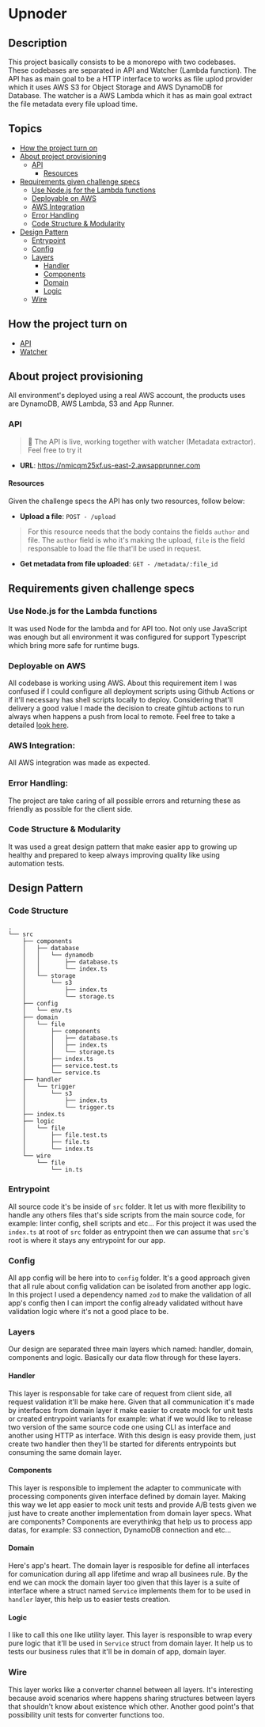 # Upnoder

## Description
This project basically consists to be a monorepo with two codebases. These codebases are separated in API and Watcher (Lambda function). The API has as main goal to be a HTTP interface to works as file uplod provider which it uses AWS S3 for Object Storage and AWS DynamoDB for Database. The watcher is a AWS Lambda which it has as main goal extract the file metadata every file upload time.

## Topics
- [How the project turn on](#how-the-project-turn-on)
- [About project provisioning](#about-project-provisioning)
  - [API](#api)
    - [Resources](#resources)
- [Requirements given challenge specs](#requirements-given-challenge-specs)
  - [Use Node.js for the Lambda functions](#use-nodejs-for-the-lambda-functions)
  - [Deployable on AWS](#deployable-on-aws)
  - [AWS Integration](#aws-integration)
  - [Error Handling](#error-handling)
  - [Code Structure & Modularity](#code-structure--modularity)
- [Design Pattern](#design-pattern)
  - [Entrypoint](#entrypoint)
  - [Config](#config)
  - [Layers](#layers)
    - [Handler](#handler)
    - [Components](#components)
    - [Domain](#domain)
    - [Logic](#logic)
  - [Wire](#wire) 

## How the project turn on
- [API](./api)
- [Watcher](./functions)

## About project provisioning
All environment's deployed using a real AWS account, the products uses are DynamoDB, AWS Lambda, S3 and App Runner.

### API
> 🎈 The API is live, working together with watcher (Metadata extractor). Feel free to try it

- **URL**: https://nmicqm25xf.us-east-2.awsapprunner.com

#### Resources
Given the challenge specs the API has only two resources, follow below:

- **Upload a file**: `POST - /upload`
> For this resource needs that the body contains the fields `author` and file. The `author` field is who it's making the upload, `file` is the field responsable to load the file that'll be used in request.

- **Get metadata from file uploaded**: `GET - /metadata/:file_id`

## Requirements given challenge specs

### Use Node.js for the Lambda functions
It was used Node for the lambda and for API too. Not only use JavaScript was enough but all environment it was configured for support Typescript which bring more safe for runtime bugs.

### Deployable on AWS
All codebase is working using AWS. About this requirement item I was confused if I could configure all deployment scripts using Github Actions or if it'll necessary has shell scripts locally to deploy. Considering that'll delivery a good value I made the decision to create gihtub actions to run always when happens a push from local to remote. Feel free to take a detailed [look here](./.github/workflows).

### AWS Integration:
All AWS integration was made as expected.

### Error Handling:
The project are take caring of all possible errors and returning these as friendly as possible for the client side.

### Code Structure & Modularity
It was used a great design pattern that make easier app to growing up healthy and prepared to keep always improving quality like using automation tests.

## Design Pattern

### Code Structure

```
.
└── src
    ├── components
    │   ├── database
    │   │   └── dynamodb
    │   │       ├── database.ts
    │   │       └── index.ts
    │   └── storage
    │       └── s3
    │           ├── index.ts
    │           └── storage.ts
    ├── config
    │   └── env.ts
    ├── domain
    │   └── file
    │       ├── components
    │       │   ├── database.ts
    │       │   ├── index.ts
    │       │   └── storage.ts
    │       ├── index.ts
    │       ├── service.test.ts
    │       └── service.ts
    ├── handler
    │   └── trigger
    │       └── s3
    │           ├── index.ts
    │           └── trigger.ts
    ├── index.ts
    ├── logic
    │   └── file
    │       ├── file.test.ts
    │       ├── file.ts
    │       └── index.ts
    └── wire
        └── file
            └── in.ts
```
### Entrypoint
All source code it's be inside of `src` folder. It let us with more flexibility to handle any others files that's side scripts from the main source code, for example: linter config, shell scripts and etc... For this project it was used the `index.ts` at root of `src` folder as entrypoint then we can assume that `src`'s root is where it stays any entrypoint for our app.

### Config
All app config will be here into to `config` folder. It's a good approach given that all rule about config validation can be isolated from another app logic. In this project I used a dependency named `zod` to make the validation of all app's config then I can import the config already validated without have validation logic where it's not a good place to be.

### Layers
Our design are separated three main layers which named: handler, domain, components and logic. Basically our data flow through for these layers.

#### Handler
This layer is responsable for take care of request from client side, all request validation it'll be make here. Given that all communication it's made by interfaces from domain layer it make easier to create mock for unit tests or created entrypoint variants for example: what if we would like to release two version of the same source code one using CLI as interface and another using HTTP as interface. With this design is easy provide them, just create two handler then they'll be started for diferents entrypoints but consuming the same domain layer.

#### Components
This layer is responsible to implement the adapter to communicate with processing components given interface defined by domain layer. Making this way we let app easier to mock unit tests and provide A/B tests given we just have to create another implementation from domain layer specs. What are components? Components are everythinkg that help us to process app datas, for example: S3 connection, DynamoDB connection and etc...

#### Domain
Here's app's heart. The domain layer is resposible for define all interfaces for comunication during all app lifetime and wrap all businees rule. By the end we can mock the domain layer too given that this layer is a suite of interface where a struct named `Service` implements them for to be used in `handler` layer, this help us to easier tests creation.

#### Logic
I like to call this one like utility layer. This layer is responsible to wrap every pure logic that it'll be used in `Service` struct from domain layer. It help us to tests our business rules that it'll be in domain of app, domain layer.

### Wire
This layer works like a converter channel between all layers. It's interesting because avoid scenarios where happens sharing structures between layers that shouldn't know about existence which other. Another good point's that possibility unit tests for converter functions too.
